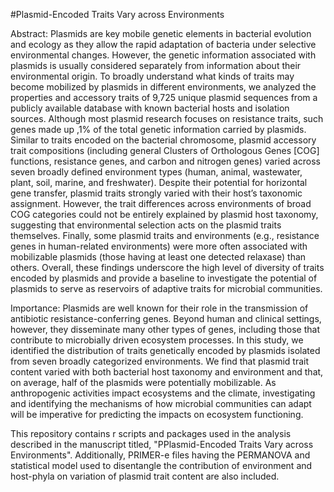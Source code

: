 #Plasmid-Encoded Traits Vary across Environments

Abstract: Plasmids are key mobile genetic elements in bacterial evolution and ecology
as they allow the rapid adaptation of bacteria under selective environmental
changes. However, the genetic information associated with plasmids is usually considered
separately from information about their environmental origin. To broadly understand
what kinds of traits may become mobilized by plasmids in different environments,
we analyzed the properties and accessory traits of 9,725 unique plasmid
sequences from a publicly available database with known bacterial hosts and isolation
sources. Although most plasmid research focuses on resistance traits, such genes
made up ,1% of the total genetic information carried by plasmids. Similar to traits
encoded on the bacterial chromosome, plasmid accessory trait compositions (including
general Clusters of Orthologous Genes [COG] functions, resistance genes, and carbon
and nitrogen genes) varied across seven broadly defined environment types
(human, animal, wastewater, plant, soil, marine, and freshwater). Despite their potential
for horizontal gene transfer, plasmid traits strongly varied with their host’s taxonomic
assignment. However, the trait differences across environments of broad COG categories
could not be entirely explained by plasmid host taxonomy, suggesting that environmental
selection acts on the plasmid traits themselves. Finally, some plasmid traits
and environments (e.g., resistance genes in human-related environments) were more
often associated with mobilizable plasmids (those having at least one detected relaxase)
than others. Overall, these findings underscore the high level of diversity of traits
encoded by plasmids and provide a baseline to investigate the potential of plasmids
to serve as reservoirs of adaptive traits for microbial communities.

Importance: Plasmids are well known for their role in the transmission of antibiotic
resistance-conferring genes. Beyond human and clinical settings, however, they disseminate
many other types of genes, including those that contribute to microbially
driven ecosystem processes. In this study, we identified the distribution of traits genetically
encoded by plasmids isolated from seven broadly categorized environments.
We find that plasmid trait content varied with both bacterial host taxonomy
and environment and that, on average, half of the plasmids were potentially mobilizable.
As anthropogenic activities impact ecosystems and the climate, investigating
and identifying the mechanisms of how microbial communities can adapt will be imperative
for predicting the impacts on ecosystem functioning.

This repository contains r scripts and packages used in the analysis described in the manuscript titled, "PPlasmid-Encoded Traits Vary across Environments". Additionally, PRIMER-e files having the PERMANOVA and statistical model used to disentangle the contribution of environment and host-phyla on variation of plasmid trait content are also included.
